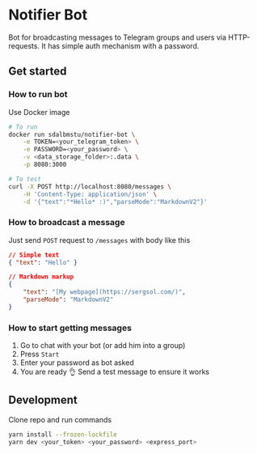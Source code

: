 # Notifier Bot

Bot for broadcasting messages to Telegram groups and users via HTTP-requests. It has simple auth mechanism with a password.

## Get started

### How to run bot

Use Docker image

```bash
# To run
docker run sdalbmstu/notifier-bot \
    -e TOKEN=<your_telegram_token> \
    -e PASSWORD=<your_password> \
    -v <data_storage_folder>:.data \
    -p 8080:3000

# To test
curl -X POST http://localhost:8080/messages \
    -H 'Content-Type: application/json' \
    -d '{"text":"*Hello* :)","parseMode":"MarkdownV2"}'
```

### How to broadcast a message

Just send `POST` request to `/messages` with body like this

```json
// Simple text
{ "text": "Hello" }

// Markdown markup
{
    "text": "[My webpage](https://sergsol.com/)",
    "parseMode": "MarkdownV2" 
}
```

### How to start getting messages

1. Go to chat with your bot (or add him into a group)
2. Press `Start`
3. Enter your password as bot asked
4. You are ready 👌 Send a test message to ensure it works

## Development

Clone repo and run commands

```bash
yarn install --frozen-lockfile
yarn dev <your_token> <your_password> <express_port>
```
